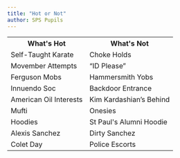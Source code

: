 ```yaml
---
title: "Hot or Not"
author: SPS Pupils
---
```


<table>
  <tr>
    <th>What's Hot</th>
    <th>What's Not</th>
  </tr>

  <tr>
    <td>Self-Taught Karate</td>
    <td>Choke Holds</td>
  </tr>

  <tr>
  <td>Movember Attempts</td>
  <td>“ID Please”</td>
  </tr>

  <tr>
  <td>Ferguson Mobs</td>
  <td>Hammersmith Yobs</td>
  </tr>

  <tr>
  <td>Innuendo Soc</td>
  <td>Backdoor Entrance</td>
  </tr>

  <tr>
  <td>American Oil Interests</td>
  <td>Kim Kardashian’s Behind</td>
  </tr>

  <tr>
  <td>Mufti</td>
  <td>Onesies</td>
  </tr>

  <tr>
  <td>Hoodies</td>
  <td>St Paul's Alumni Hoodie</td>
  </tr>

  <tr>
  <td>Alexis Sanchez</td>
  <td>Dirty Sanchez</td>
  </tr>

  <tr>
  <td>Colet Day</td>
  <td>Police Escorts</td>
  </tr>

</table>
